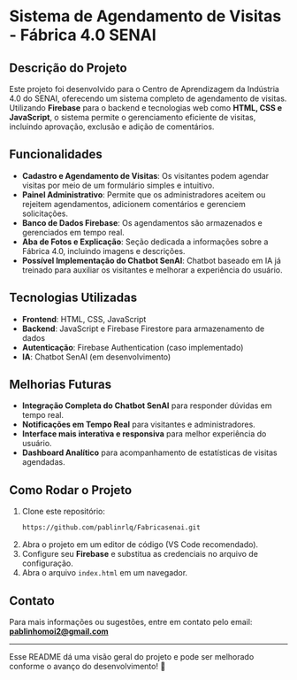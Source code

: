# Sistema de Agendamento de Visitas - Fábrica 4.0 SENAI

## Descrição do Projeto
Este projeto foi desenvolvido para o Centro de Aprendizagem da Indústria 4.0 do SENAI, oferecendo um sistema completo de agendamento de visitas. Utilizando **Firebase** para o backend e tecnologias web como **HTML, CSS e JavaScript**, o sistema permite o gerenciamento eficiente de visitas, incluindo aprovação, exclusão e adição de comentários.

## Funcionalidades
- **Cadastro e Agendamento de Visitas**: Os visitantes podem agendar visitas por meio de um formulário simples e intuitivo.
- **Painel Administrativo**: Permite que os administradores aceitem ou rejeitem agendamentos, adicionem comentários e gerenciem solicitações.
- **Banco de Dados Firebase**: Os agendamentos são armazenados e gerenciados em tempo real.
- **Aba de Fotos e Explicação**: Seção dedicada a informações sobre a Fábrica 4.0, incluindo imagens e descrições.
- **Possível Implementação do Chatbot SenAI**: Chatbot baseado em IA já treinado para auxiliar os visitantes e melhorar a experiência do usuário.

## Tecnologias Utilizadas
- **Frontend**: HTML, CSS, JavaScript
- **Backend**: JavaScript e Firebase Firestore para armazenamento de dados
- **Autenticação**: Firebase Authentication (caso implementado)
- **IA**: Chatbot SenAI (em desenvolvimento)

## Melhorias Futuras
- **Integração Completa do Chatbot SenAI** para responder dúvidas em tempo real.
- **Notificações em Tempo Real** para visitantes e administradores.
- **Interface mais interativa e responsiva** para melhor experiência do usuário.
- **Dashboard Analítico** para acompanhamento de estatísticas de visitas agendadas.

## Como Rodar o Projeto
1. Clone este repositório:
   ```bash
   https://github.com/pablinrlq/Fabricasenai.git
   ```
2. Abra o projeto em um editor de código (VS Code recomendado).
3. Configure seu **Firebase** e substitua as credenciais no arquivo de configuração.
4. Abra o arquivo `index.html` em um navegador.

## Contato
Para mais informações ou sugestões, entre em contato pelo email: **pablinhomoi2@gmail.com**

---
Esse README dá uma visão geral do projeto e pode ser melhorado conforme o avanço do desenvolvimento! 🚀

